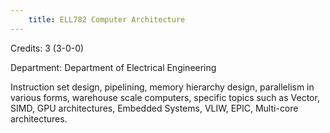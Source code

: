```yaml
---
    title: ELL782 Computer Architecture
---
```

Credits: 3 (3-0-0)

Department: Department of Electrical Engineering

Instruction set design, pipelining, memory hierarchy design, parallelism in various forms, warehouse scale computers, specific topics such as Vector, SIMD, GPU architectures, Embedded Systems, VLIW, EPIC, Multi-core architectures.